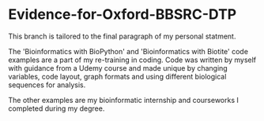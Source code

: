 # Evidence-for-Oxford-BBSRC-DTP

This branch is tailored to the final paragraph of my personal statment. 

The 'Bioinformatics with BioPython' and 'Bioinformatics with Biotite' code examples are a part of my re-training in coding. Code was written by myself with guidance from a Udemy course and made unique by changing variables, code layout, graph formats and using different biological sequences for analysis. 

The other examples are my bioinformatic internship and courseworks I completed during my degree.
